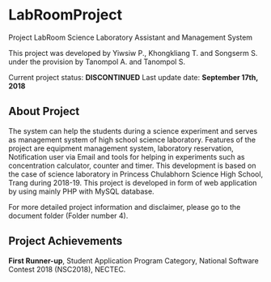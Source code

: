 # LabRoomProject
Project LabRoom
Science Laboratory Assistant and Management System

This project was developed by Yiwsiw P., Khongkliang T. and Songserm S. under the provision by Tanompol A. and Tanompol S.

Current project status: **DISCONTINUED**
Last update date: **September 17th, 2018**

## About Project
The system can help the students during a science experiment and serves as management system of high school
science laboratory. Features of the project are equipment management system, laboratory reservation, Notification user via Email 
and tools for helping in experiments such as concentration calculator, counter and timer.
This development is based on the case of science laboratory in Princess Chulabhorn Science High School, Trang during 2018-19.
This project is developed in form of web application by using mainly PHP with MySQL database. 

For more detailed project information and disclaimer, please go to the document folder (Folder number 4).

## Project Achievements
**First Runner-up**, Student Application Program Category, National Software Contest 2018 (NSC2018), NECTEC.
